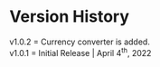 # Version History

v1.0.2 = Currency converter is added. <br>
v1.0.1 = Initial Release | April 4<sup>th</sup>, 2022
